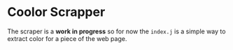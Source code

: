# Coolor Scrapper

The scraper is a **work in progress** so for now the ``index.j`` is a simple way to extract color for a piece of the web page.

